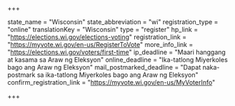 +++

state_name = "Wisconsin"
state_abbreviation = "wi"
registration_type = "online"
translationKey = "Wisconsin"
type = "register"
hp_link = "https://elections.wi.gov/elections-voting"
registration_link = "https://myvote.wi.gov/en-us/RegisterToVote"
more_info_link = "https://elections.wi.gov/voters/first-time"
ip_deadline = "Maari hanggang at kasama sa  Araw ng Eleksyon"
online_deadline = "Ika-tatlong Miyerkoles bago ang Araw ng Eleksyon"
mail_postmarked_deadline = "Dapat naka-postmark sa ika-tatlong Miyerkoles bago ang Araw ng Eleksyon"
confirm_registration_link = "https://myvote.wi.gov/en-us/MyVoterInfo"

+++